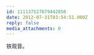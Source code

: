 ```yaml
---
id: 111137527879442850
date: 2012-07-31T03:54:51.000Z
reply: false
media_attachments: 0
---
```


铁观音。

